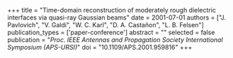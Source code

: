 +++
title = "Time-domain reconstruction of moderately rough dielectric interfaces via quasi-ray Gaussian beams"
date = 2001-07-01
authors = ["J. Pavlovich", "V. Galdi", "W. C. Karl", "D. A. Castañon", "L. B. Felsen"]
publication_types = ['paper-conference']
abstract = ""
selected = false
publication = "*Proc. IEEE Antennas and Propagation Society International Symposium (APS-URSI)*"
doi = "10.1109/APS.2001.959816"
+++

